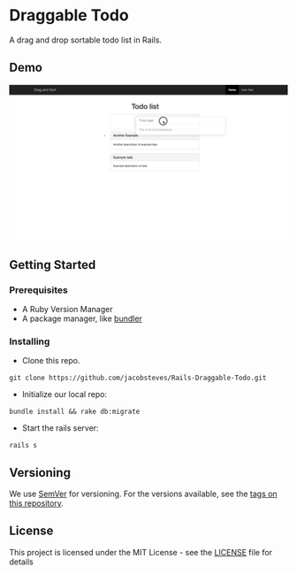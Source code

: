 # Draggable Todo
A drag and drop sortable todo list in Rails.

## Demo
![Demo gif](demo/dragAndSort.gif)

## Getting Started

### Prerequisites

* A Ruby Version Manager
* A package manager, like [bundler](http://bundler.io/)

### Installing

* Clone this repo.

```
git clone https://github.com/jacobsteves/Rails-Draggable-Todo.git
```

* Initialize our local repo: 
```
bundle install && rake db:migrate
```

* Start the rails server: 
```
rails s
```

## Versioning

We use [SemVer](http://semver.org/) for versioning. For the versions available, see the [tags on this repository](https://github.com/jacobsteves/Rails-Draggable-Todo/tags).

## License

This project is licensed under the MIT License - see the [LICENSE](LICENSE) file for details
